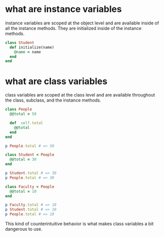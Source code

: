 # what are instance variables
instance variables are scoped at the object level and are available inside of all the instance methods. They are initialized inside of the instance methods.

```ruby
class Student
  def initialize(name)
    @name = name
  end
end
```

# what are class variables
class variables are scoped at the class level and are available throughout the class, subclass, and the instance methods.

```ruby
class People
  @@total = 50

  def  self.total
    @@total
  end
end

p People.total # => 50

class Student < People
  @@total = 30
end

p Student.total # => 30
p People.total # => 30

class Faculty < People
  @@total = 10
end

p Faculty.total # => 10
p Student.total # => 10
p People.total # => 10
```
This kind of counterintuitive behavior is what makes class variables  a bit dangerous to use.
